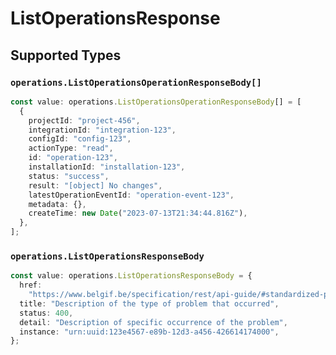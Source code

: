 # ListOperationsResponse


## Supported Types

### `operations.ListOperationsOperationResponseBody[]`

```typescript
const value: operations.ListOperationsOperationResponseBody[] = [
  {
    projectId: "project-456",
    integrationId: "integration-123",
    configId: "config-123",
    actionType: "read",
    id: "operation-123",
    installationId: "installation-123",
    status: "success",
    result: "[object] No changes",
    latestOperationEventId: "operation-event-123",
    metadata: {},
    createTime: new Date("2023-07-13T21:34:44.816Z"),
  },
];
```

### `operations.ListOperationsResponseBody`

```typescript
const value: operations.ListOperationsResponseBody = {
  href:
    "https://www.belgif.be/specification/rest/api-guide/#standardized-problem-types",
  title: "Description of the type of problem that occurred",
  status: 400,
  detail: "Description of specific occurrence of the problem",
  instance: "urn:uuid:123e4567-e89b-12d3-a456-426614174000",
};
```

